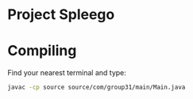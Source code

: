 # Project Spleego

# Compiling

Find your nearest terminal and type:

```sh
javac -cp source source/com/group31/main/Main.java
```